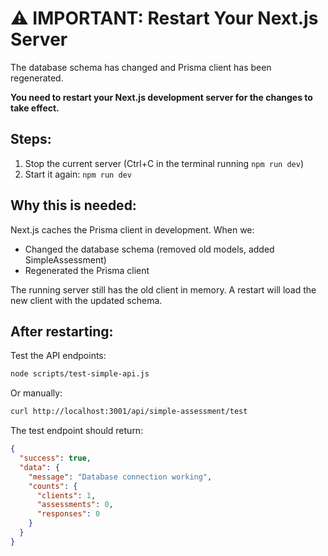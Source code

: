 # ⚠️ IMPORTANT: Restart Your Next.js Server

The database schema has changed and Prisma client has been regenerated.

**You need to restart your Next.js development server for the changes to take effect.**

## Steps:

1. Stop the current server (Ctrl+C in the terminal running `npm run dev`)
2. Start it again: `npm run dev`

## Why this is needed:

Next.js caches the Prisma client in development. When we:

- Changed the database schema (removed old models, added SimpleAssessment)
- Regenerated the Prisma client

The running server still has the old client in memory. A restart will load the new client with the updated schema.

## After restarting:

Test the API endpoints:

```bash
node scripts/test-simple-api.js
```

Or manually:

```bash
curl http://localhost:3001/api/simple-assessment/test
```

The test endpoint should return:

```json
{
  "success": true,
  "data": {
    "message": "Database connection working",
    "counts": {
      "clients": 1,
      "assessments": 0,
      "responses": 0
    }
  }
}
```
